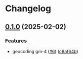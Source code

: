 # Changelog

## [0.1.0](https://github.com/KeidsID/nest-gmaps-api/compare/v0.0.1...v0.1.0) (2025-02-02)


### Features

* geocoding gm-4 ([#6](https://github.com/KeidsID/nest-gmaps-api/issues/6)) ([c8af64b](https://github.com/KeidsID/nest-gmaps-api/commit/c8af64b97c9164b3efa9dd6975fc34532462c277))
